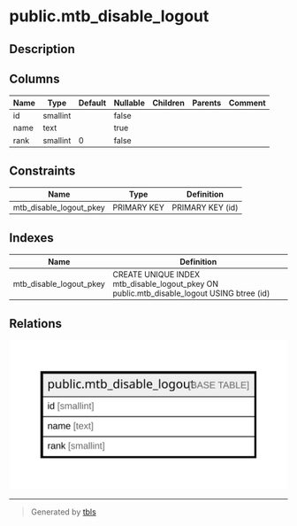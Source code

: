 # public.mtb_disable_logout

## Description

## Columns

| Name | Type | Default | Nullable | Children | Parents | Comment |
| ---- | ---- | ------- | -------- | -------- | ------- | ------- |
| id | smallint |  | false |  |  |  |
| name | text |  | true |  |  |  |
| rank | smallint | 0 | false |  |  |  |

## Constraints

| Name | Type | Definition |
| ---- | ---- | ---------- |
| mtb_disable_logout_pkey | PRIMARY KEY | PRIMARY KEY (id) |

## Indexes

| Name | Definition |
| ---- | ---------- |
| mtb_disable_logout_pkey | CREATE UNIQUE INDEX mtb_disable_logout_pkey ON public.mtb_disable_logout USING btree (id) |

## Relations

![er](public.mtb_disable_logout.svg)

---

> Generated by [tbls](https://github.com/k1LoW/tbls)
